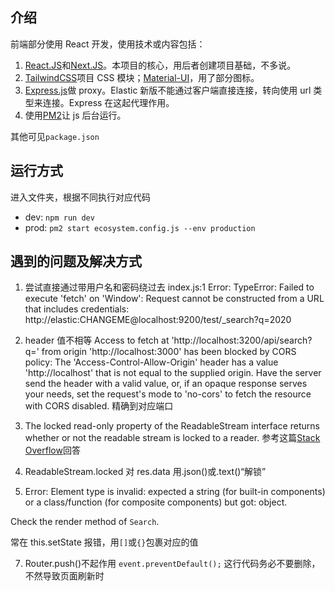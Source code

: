 ## 介绍

前端部分使用 React 开发，使用技术或内容包括：

1. [React.JS](https://reactjs.org/)和[Next.JS](https://nextjs.org/)。本项目的核心，用后者创建项目基础，不多说。
2. [TailwindCSS](https://tailwindcss.com/)项目 CSS 模块；[Material-UI](https://material-ui.com/)，用了部分图标。
3. [Express.js](https://expressjs.com/)做 proxy。Elastic 新版不能通过客户端直接连接，转向使用 url 类型来连接。Express 在这起代理作用。
4. 使用[PM2](https://pm2.keymetrics.io/docs/usage/quick-start/)让 js 后台运行。

其他可见`package.json`

## 运行方式

进入文件夹，根据不同执行对应代码

- dev: `npm run dev`
- prod: `pm2 start ecosystem.config.js --env production`

## 遇到的问题及解决方式

1. 尝试直接通过带用户名和密码绕过去
   index.js:1 Error: TypeError: Failed to execute 'fetch' on 'Window': Request cannot be constructed from a URL that includes credentials: http://elastic:CHANGEME@localhost:9200/test/\_search?q=2020

2. header 值不相等
   Access to fetch at 'http://localhost:3200/api/search?q=' from origin 'http://localhost:3000' has been blocked by CORS policy: The 'Access-Control-Allow-Origin' header has a value 'http://localhost' that is not equal to the supplied origin. Have the server send the header with a valid value, or, if an opaque response serves your needs, set the request's mode to 'no-cors' to fetch the resource with CORS disabled.
   精确到对应端口

3. The locked read-only property of the ReadableStream interface returns whether or not the readable stream is locked to a reader.
   参考这篇[Stack Overflow](https://stackoverflow.com/questions/40385133/retrieve-data-from-a-readablestream-object)回答

4. ReadableStream.locked
   对 res.data 用.json()或.text()“解锁”

5. Error: Element type is invalid: expected a string (for built-in components) or a class/function (for composite components) but got: object.

Check the render method of `Search`.

常在 this.setState 报错，用`[]`或`{}`包裹对应的值

7. Router.push()不起作用
   `event.preventDefault();` 这行代码务必不要删除，不然导致页面刷新时
